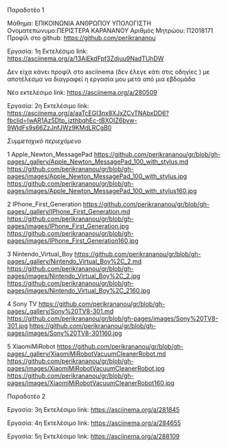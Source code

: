 Παραδοτέο 1

Μάθημα: ΕΠΙΚΟΙΝΩΝΙΑ ΑΝΘΡΩΠΟΥ ΥΠΟΛΟΓΙΣΤΗ
Ονοματεπώνυμο:ΠΕΡΙΣΤΕΡΑ ΚΑΡΑΝΑΝΟΥ
Αριθμός Μητρώου: Π2018171
Προφίλ στο github: https://github.com/perikrananou


Εργασία: 1η
Εκτελέσιμο link: https://asciinema.org/a/13AiEkdFpf3Zdjuu9NadTUhDW

Δεν είχα κάνει προφίλ στο asciinema (δεν έλεγε κάτι στις οδηγίες ) με αποτέλεσμα να διαγραφεί η εργασία μου μετά από μια εβδομάδα 

Νέο εκτελέσιμο link: https://asciinema.org/a/280509


Εργασία: 2η
Εκτελέσιμο link: https://asciinema.org/a/aaTcEGI3nx8XJxZCvTNAbxDD6?fbclid=IwAR1Az5Dtp_jzthbqhEc-tBXOIZ6bvw-9WldFs9s66ZzJnfJWz9KMdLRCgB0

*Συμμετοχικό περιεχόμενο* 


1
 Apple_Newton_MessagePad
 https://github.com/perikrananou/gr/blob/gh-pages/_gallery/Apple_Newton_MessagePad_100_with_stylus.md
 https://github.com/perikrananou/gr/blob/gh-pages/images/Apple_Newton_MessagePad_100_with_stylus.jpg
 https://github.com/perikrananou/gr/blob/gh-pages/images/Apple_Newton_MessagePad_100_with_stylus160.jpg

2
 IPhone_First_Generation
 https://github.com/perikrananou/gr/blob/gh-pages/_gallery/IPhone_First_Generation.md
 https://github.com/perikrananou/gr/blob/gh-pages/images/IPhone_First_Generation.jpg
 https://github.com/perikrananou/gr/blob/gh-pages/images/IPhone_First_Generation160.jpg

3
 Nintendo_Virtual_Boy
 https://github.com/perikrananou/gr/blob/gh-pages/_gallery/Nintendo_Virtual_Boy%2C_2.md
 https://github.com/perikrananou/gr/blob/gh-pages/images/Nintendo_Virtual_Boy%2C_2.jpg
 https://github.com/perikrananou/gr/blob/gh-pages/images/Nintendo_Virtual_Boy%2C_2160.jpg

4
 Sony TV
 https://github.com/perikrananou/gr/blob/gh-pages/_gallery/Sony%20TV8-301.md
 https://github.com/perikrananou/gr/blob/gh-pages/images/Sony%20TV8-301.jpg
 https://github.com/perikrananou/gr/blob/gh-pages/images/Sony%20TV8-301160.jpg

5
 XiaomiMiRobot
 https://github.com/perikrananou/gr/blob/gh-pages/_gallery/XiaomiMiRobotVacuumCleanerRobot.md
 https://github.com/perikrananou/gr/blob/gh-pages/images/XiaomiMiRobotVacuumCleanerRobot.jpg
 https://github.com/perikrananou/gr/blob/gh-pages/images/XiaomiMiRobotVacuumCleanerRobot160.jpg
 
 
 Παραδοτέο 2
 
 
Εργασία: 3η
Εκτελέσιμο link: https://asciinema.org/a/281845
 
 
Εργασία: 4η
Εκτελέσιμο link: https://asciinema.org/a/284655


Εργασία: 5η
Εκτελέσιμο link: https://asciinema.org/a/288109
 
